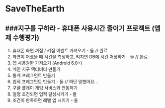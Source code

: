 # SaveTheEarth
###지구를 구하라 - 휴대폰 사용시간 줄이기 프로젝트 (앱제 수행평가)
-
1. 휴대폰 화면 꺼짐 / 켜짐 이벤트 가져오기 - 둘 // 완료
2. 화면이 꺼졌을 때 시간을 측정하고, 켜지면 DB에 시간 저장하기 - 둘 // 완료
3. 앱 사용권한 가져오기 (Android 6.0+)
4. 메인 지구 액티비티 만들기
5. 통계 프레그먼트 만들기
6. 업적 프레그먼트 만들기 - 둘 // 하단 망했어요...
7. 구글 플레이 게임 서비스와 연동하기
8. 일정 조건되면 업적 달성시키기 - 둘
9. 조건이 만족하면 레벨 업 시키기 - 둘